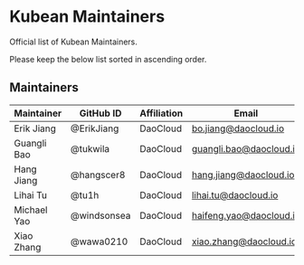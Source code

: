 # Kubean Maintainers

Official list of Kubean Maintainers.

Please keep the below list sorted in ascending order.

## Maintainers

| Maintainer  | GitHub ID   | Affiliation | Email                     |
|-------------|-------------|-------------|---------------------------|
| Erik Jiang  | @ErikJiang  | DaoCloud    | <bo.jiang@daocloud.io>    |
| Guangli Bao | @tukwila    | DaoCloud    | <guangli.bao@daocloud.io> |
| Hang Jiang  | @hangscer8  | DaoCloud    | <hang.jiang@daocloud.io>  |
| Lihai Tu    | @tu1h       | DaoCloud    | <lihai.tu@daocloud.io>    |
| Michael Yao | @windsonsea | DaoCloud    | <haifeng.yao@daocloud.io> |
| Xiao Zhang  | @wawa0210   | DaoCloud    | <xiao.zhang@daocloud.io>  |
